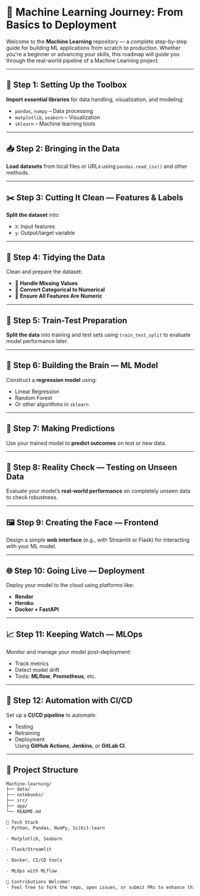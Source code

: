# 🚀 Machine Learning Journey: From Basics to Deployment

Welcome to the **Machine Learning** repository — a complete step-by-step guide for building ML applications from scratch to production. Whether you're a beginner or advancing your skills, this roadmap will guide you through the real-world pipeline of a Machine Learning project.

---

## 🧰 Step 1: Setting Up the Toolbox
**Import essential libraries** for data handling, visualization, and modeling:
- `pandas`, `numpy` – Data processing
- `matplotlib`, `seaborn` – Visualization
- `sklearn` – Machine learning tools

---

## 📥 Step 2: Bringing in the Data
**Load datasets** from local files or URLs using `pandas.read_csv()` and other methods.

---

## ✂️ Step 3: Cutting It Clean — Features & Labels
**Split the dataset** into:
- `X`: Input features
- `y`: Output/target variable

---

## 🧹 Step 4: Tidying the Data
Clean and prepare the dataset:
- 🔧 **Handle Missing Values**
- 🔁 **Convert Categorical to Numerical**
- 🔢 **Ensure All Features Are Numeric**

---

## 🔄 Step 5: Train-Test Preparation
**Split the data** into training and test sets using `train_test_split` to evaluate model performance later.

---

## 🧠 Step 6: Building the Brain — ML Model
Construct a **regression model** using:
- Linear Regression
- Random Forest
- Or other algorithms in `sklearn`

---

## 🔮 Step 7: Making Predictions
Use your trained model to **predict outcomes** on test or new data.

---

## 🧪 Step 8: Reality Check — Testing on Unseen Data
Evaluate your model’s **real-world performance** on completely unseen data to check robustness.

---

## 🖼️ Step 9: Creating the Face — Frontend
Design a simple **web interface** (e.g., with Streamlit or Flask) for interacting with your ML model.

---

## 🌐 Step 10: Going Live — Deployment
Deploy your model to the cloud using platforms like:
- **Render**
- **Heroku**
- **Docker + FastAPI**

---

## 📈 Step 11: Keeping Watch — MLOps
Monitor and manage your model post-deployment:
- Track metrics
- Detect model drift
- Tools: **MLflow**, **Prometheus**, etc.

---

## 🔁 Step 12: Automation with CI/CD
Set up a **CI/CD pipeline** to automate:
- Testing
- Retraining
- Deployment  
Using **GitHub Actions**, **Jenkins**, or **GitLab CI**.

---

## 🚧 Project Structure
```bash
Machine-learning/
├── data/
├── notebooks/
├── src/
├── app/
└── README.md

🧩 Tech Stack
- Python, Pandas, NumPy, Scikit-learn

- Matplotlib, Seaborn

- Flask/Streamlit

- Docker, CI/CD tools

- MLOps with MLflow

🤝 Contributions Welcome!
- Feel free to fork the repo, open issues, or submit PRs to enhance this learning journey.
